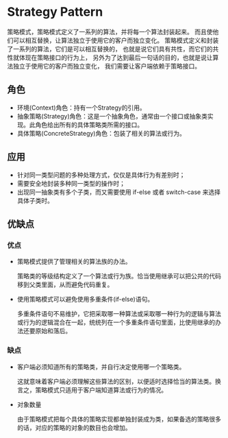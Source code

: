 # Strategy Pattern
策略模式，策略模式定义了一系列的算法，并将每一个算法封装起来。
而且使他们可以相互替换，让算法独立于使用它的客户而独立变化。
策略模式定义和封装了一系列的算法，它们是可以相互替换的，
也就是说它们具有共性，而它们的共性就体现在策略接口的行为上，
另外为了达到最后一句话的目的，也就是说让算法独立于使用它的客户而独立变化，
我们需要让客户端依赖于策略接口。


## 角色
* 环境(Context)角色：持有一个Strategy的引用。
* 抽象策略(Strategy)角色：这是一个抽象角色，通常由一个接口或抽象类实现。此角色给出所有的具体策略类所需的接口。
* 具体策略(ConcreteStrategy)角色：包装了相关的算法或行为。

## 应用
* 针对同一类型问题的多种处理方式，仅仅是具体行为有差别时； 
* 需要安全地封装多种同一类型的操作时； 
* 出现同一抽象类有多个子类，而又需要使用 if-else 或者 switch-case 来选择具体子类时。

## 优缺点

### 优点
* 策略模式提供了管理相关的算法族的办法。
  
  策略类的等级结构定义了一个算法或行为族。恰当使用继承可以把公共的代码移到父类里面，从而避免代码重复。
  
* 使用策略模式可以避免使用多重条件(if-else)语句。
  
  多重条件语句不易维护，它把采取哪一种算法或采取哪一种行为的逻辑与算法或行为的逻辑混合在一起，统统列在一个多重条件语句里面，比使用继承的办法还要原始和落后。

### 缺点
* 客户端必须知道所有的策略类，并自行决定使用哪一个策略类。
  
  这就意味着客户端必须理解这些算法的区别，以便适时选择恰当的算法类。换言之，策略模式只适用于客户端知道算法或行为的情况。

* 对象数量
  
  由于策略模式把每个具体的策略实现都单独封装成为类，如果备选的策略很多的话，对应的策略的对象的数目也会增加。